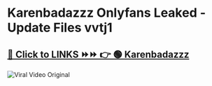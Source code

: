 
 # Karenbadazzz Onlyfans Leaked - Update Files vvtj1

## <h2><a href="https://clipsfans.com/Karenbadazzz&ref=git">🔗 Click to LINKS ⏩⏩ 👉 🟢 Karenbadazzz </a></h2>

<a href="https://clipsfans.com/Karenbadazzz&ref=git" rel="nofollow" data-target="animated-image.originalLink"><img src="https://i.ibb.co.com/xMMVF88/686577567.gif" alt="Viral Video Original" style="max-width: 100%; display: inline-block;" data-target="animated-image.originalImage"></a>

